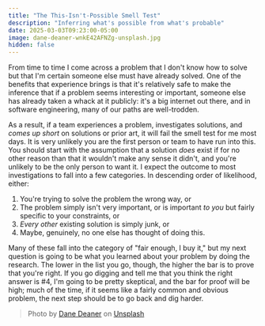 ```yaml
---
title: "The This-Isn't-Possible Smell Test"
description: "Inferring what's possible from what's probable"
date: 2025-03-03T09:23:00-05:00
image: dane-deaner-wnkE42AFNZg-unsplash.jpg
hidden: false
---
```


From time to time I come across a problem that I don't know how to solve but that I'm certain someone else must have already solved. One of the benefits that experience brings is that it's relatively safe to make the inference that if a problem seems interesting or important, someone else has already taken a whack at it publicly: it's a big internet out there, and in software engineering, many of our paths are well-trodden.

As a result, if a team experiences a problem, investigates solutions, and _comes up short_ on solutions or prior art, it will fail the smell test for me most days. It is very unlikely you are the first person or team to have run into this. You should start with the assumption that a solution _does_ exist if for no other reason than that it wouldn't make any sense it didn't, and you're unlikely to be the only person to want it. I expect the outcome to most investigations to fall into a few categories. In descending order of likelihood, either:

1. You're trying to solve the problem the wrong way, or
2. The problem simply isn't very important, or is important _to you_ but fairly specific to your constraints, or
3. _Every other_ existing solution is simply junk, or
4. Maybe, genuinely, no one else has thought of doing this.

Many of these fall into the category of "fair enough, I buy it," but my next question is going to be what you learned about your problem by doing the research. The lower in the list you go, though, the higher the bar is to prove that you're right. If you go digging and tell me that you think the right answer is #4, I'm going to be pretty skeptical, and the bar for proof will be high; much of the time, if it seems like a fairly common and obvious problem, the next step should be to go back and dig harder.

> Photo by <a href="https://unsplash.com/@danedeaner?utm_content=creditCopyText&utm_medium=referral&utm_source=unsplash">Dane Deaner</a> on <a href="https://unsplash.com/photos/photo-of-people-in-cave-wnkE42AFNZg?utm_content=creditCopyText&utm_medium=referral&utm_source=unsplash">Unsplash</a>
